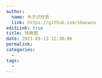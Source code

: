 ```yaml
---
author: 
  name: 木子识时务
  link: https://github.com/sbwcwso
editLink: true
title: 特殊图
date: 2021-09-13 12:30:06
permalink: 
categories: 
  - 
tags: 
  - 
---
```

